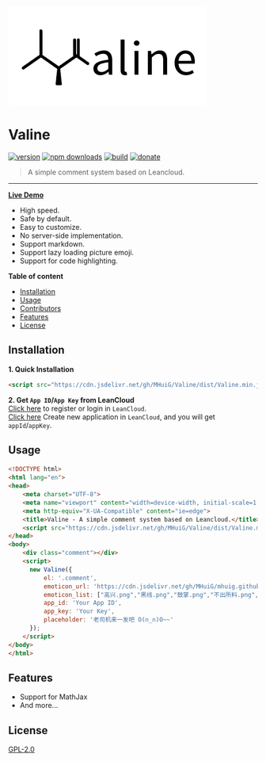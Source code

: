 ![](./src/images/logo.opacity.png)
# Valine  
[![version](https://img.shields.io/github/release/xCss/Valine.svg?style=flat-square)](https://github.com/xCss/Valine/releases) [![npm downloads](https://img.shields.io/npm/dt/valine.svg?style=flat-square)](https://www.npmjs.com/package/valine) [![build](https://img.shields.io/circleci/project/github/xCss/Valine/master.svg?style=flat-square)](https://circleci.com/gh/xCss/Valine) [![donate](https://img.shields.io/badge/$-donate-ff69b4.svg?maxAge=2592000&style=flat-square)](#donate)  
> A simple comment system based on Leancloud.  
------------------------------
**[Live Demo](https://mhuig.github.io/Valine/index.html)**

- High speed.
- Safe by default.
- Easy to customize.
- No server-side implementation.
- Support markdown.
- Support lazy loading picture emoji.
- Support for code highlighting.

**Table of content**
- [Installation](#installation)
- [Usage](#Usage)
- [Contributors](#contributors)
- [Features](#features)
- [License](#license)

## Installation
**1. Quick Installation**   

```html
<script src="https://cdn.jsdelivr.net/gh/MHuiG/Valine/dist/Valine.min.js"></script>
```
**2. Get `App ID`/`App Key` from LeanCloud**  
[Click here](https://leancloud.cn/dashboard/login.html#/signup) to register or login in `LeanCloud`.  
[Click here](https://leancloud.cn/dashboard/applist.html#/newapp) Create new application in `LeanCloud`, and you will get `appId`/`appKey`.


## Usage
```html
<!DOCTYPE html>
<html lang="en">
<head>
    <meta charset="UTF-8">
    <meta name="viewport" content="width=device-width, initial-scale=1.0">
    <meta http-equiv="X-UA-Compatible" content="ie=edge">
    <title>Valine - A simple comment system based on Leancloud.</title>
    <script src="https://cdn.jsdelivr.net/gh/MHuiG/Valine/dist/Valine.min.js"></script>
</head>
<body>
    <div class="comment"></div>
    <script>
      new Valine({
          el: '.comment',
          emoticon_url: 'https://cdn.jsdelivr.net/gh/MHuiG/mhuig.github.io/libs/valine/alu',
          emoticon_list: ["高兴.png","黑线.png","鼓掌.png","不出所料.png","亲亲.png","狂汗.png","献花.png","赞一个.png","击掌.png","脸红.png","得意.png","惊喜.png","想一想.png","蜡烛.png","装大款.png","观察.png","口水.png","吐.png","吐舌.png","吐血倒地.png","不说话.png","不高兴.png","中刀.png","中枪.png","呲牙.png","咽气.png","哭泣.png","喜极而泣.png","喷水.png","中指.png","喷血.png","坐等.png","害羞.png","小眼睛.png","尴尬.png","愤怒.png","扇耳光.png","投降.png","抠鼻.png","抽烟.png","无奈.png","无所谓.png","无语.png","暗地观察.png","期待.png","欢呼.png","汗.png","深思.png","献黄瓜.png","便便.png","内伤.png","皱眉.png","看不见.png","看热闹.png","瞅你.png","肿包.png","邪恶.png","锁眉.png","长草.png","阴暗.png"],
          app_id: 'Your App ID',
          app_key: 'Your Key',
          placeholder: '老司机来一发吧 O(∩_∩)O~~'
      });
    </script>
</body>
</html>
```

## Features
- Support for MathJax
- And more...

## License

[GPL-2.0](https://github.com/xCss/Valine/blob/master/LICENSE)
